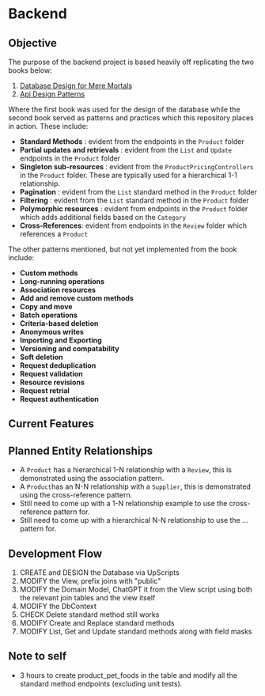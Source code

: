 # Backend

## Objective

The purpose of the backend project is based heavily off replicating the two books below:

1. [Database Design for Mere Mortals](https://www.oreilly.com/library/view/database-design-for/9780133122282/)
2. [Api Design Patterns](https://www.manning.com/books/api-design-patterns?a_aid=elevysi)

Where the first book was used for the design of the database while the second book served as patterns and practices
which this repository places in action. These include:

- **Standard Methods** : evident from the endpoints in the `Product` folder
- **Partial updates and retrievals** : evident from the `List` and `Update` endpoints in the `Product` folder
- **Singleton sub-resources** : evident from the `ProductPricingControllers` in the `Product` folder. These are
  typically used for a hierarchical 1-1 relationship.
- **Pagination** : evident from the `List` standard method in the `Product` folder
- **Filtering** : evident from the `List` standard method in the `Product` folder
- **Polymorphic resources** : evident from endpoints in the `Product` folder which adds additional fields based on the
  `Category`
- **Cross-References**: evident from endpoints in the `Review` folder which references a `Product`

The other patterns mentioned, but not yet implemented from the book include:

- **Custom methods**
- **Long-running operations**
- **Association resources**
- **Add and remove custom methods**
- **Copy and move**
- **Batch operations**
- **Criteria-based deletion**
- **Anonymous writes**
- **Importing and Exporting**
- **Versioning and compatability**
- **Soft deletion**
- **Request deduplication**
- **Request validation**
- **Resource revisions**
- **Request retrial**
- **Request authentication**

## Current Features

## Planned Entity Relationships

- A `Product` has a hierarchical 1-N relationship with a `Review`, this is demonstrated using the association pattern.
- A `Product`has an N-N relationship with a `Supplier`, this is demonstrated using the cross-reference pattern.
- Still need to come up with a 1-N relationship example to use the cross-reference pattern for.
- Still need to come up with a hierarchical N-N relationship to use the ... pattern for.

## Development Flow

1. CREATE and DESIGN the Database via UpScripts
2. MODIFY the View, prefix joins with "public"
3. MODIFY the Domain Model, ChatGPT it from the View script using both the relevant join tables and the view itself
4. MODIFY the DbContext
5. CHECK Delete standard method still works
6. MODIFY Create and Replace standard methods
7. MODIFY List, Get and Update standard methods along with field masks

## Note to self

- 3 hours to create product_pet_foods in the table and modify all the standard method endpoints (excluding unit tests).
